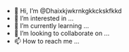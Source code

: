 - 👋 Hi, I’m @Dhaixkjwkrnkgkkckskfkkd
- 👀 I’m interested in ...
- 🌱 I’m currently learning ...
- 💞️ I’m looking to collaborate on ...
- 📫 How to reach me ...

<!---
Dhaixkjwkrnkgkkckskfkkd/Dhaixkjwkrnkgkkckskfkkd is a ✨ special ✨ repository because its `README.md` (this file) appears on your GitHub profile.
You can click the Preview link to take a look at your changes.
--->
